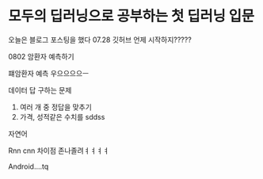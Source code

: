 <h1> 모두의 딥러닝으로 공부하는 첫 딥러닝 입문</h1>

오늘은 블로그 포스팅을 했다 07.28
깃허브 언제 시작하지?????

0802 암환자 예측하기

퍠암환자 예측
우으으으으ㅡ


데이터 답 구하는 문제
1. 여러 개 중 정답을 맞추기
2. 가격, 성적같은 수치를
sddss


자연어 

Rnn cnn 차이점
존나졸려ㅕㅕㅕㅕ

Android....tq
